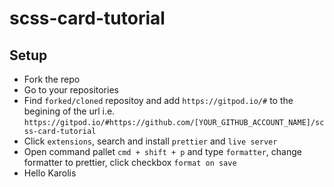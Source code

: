 # scss-card-tutorial

## Setup

- Fork the repo
- Go to your repositories
- Find `forked/cloned` repositoy and add `https://gitpod.io/#` to the begining of the url
  i.e. `https://gitpod.io/#https://github.com/[YOUR_GITHUB_ACCOUNT_NAME]/scss-card-tutorial`
- Click `extensions`, search and install `prettier` and `live server`
- Open command pallet `cmd + shift + p` and type `formatter`, change formatter to prettier, click checkbox `format on save`
- Hello Karolis
